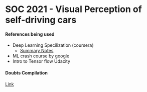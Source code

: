 # SOC 2021 - Visual Perception of self-driving cars



#### References being used
- Deep Learning Specilization (coursera)
  - [Summary Notes](https://github.com/mbadry1/DeepLearning.ai-Summary)
- ML crash course by google
- Intro to Tensor flow Udacity


#### Doubts Compilation
[Link](https://docs.google.com/document/d/1G34XBUqa_HuWPvSbZJ0EKgc2Q5We5AzHsFpnodDDvWw/edit?usp=sharing)

